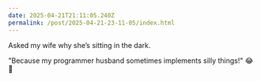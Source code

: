 ```yaml
---
date: 2025-04-21T21:11:05.240Z
permalink: /post/2025-04-21-23-11-05/index.html
---
```


Asked my wife why she’s sitting in the dark.

"Because my programmer husband sometimes implements silly things!" 😂👊
